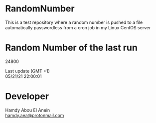 # RandomNumber    
This is a test repository where a random number is pushed to a file automatically passwordless from a cron job in my Linux CentOS server    
# Random Number of the last run   
24800
      
Last update (GMT +1)    
05/21/21 22:00:01
# Developer    
Hamdy Abou El Anein   
hamdy.aea@protonmail.com

